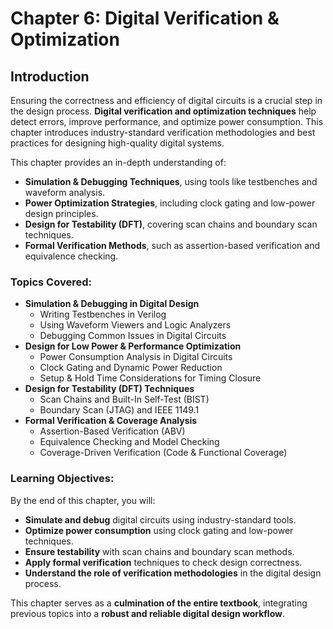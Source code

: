 # Chapter 6: Digital Verification & Optimization

## Introduction
Ensuring the correctness and efficiency of digital circuits is a crucial step in the design process. **Digital verification and optimization techniques** help detect errors, improve performance, and optimize power consumption. This chapter introduces industry-standard verification methodologies and best practices for designing high-quality digital systems.

This chapter provides an in-depth understanding of:
- **Simulation & Debugging Techniques**, using tools like testbenches and waveform analysis.
- **Power Optimization Strategies**, including clock gating and low-power design principles.
- **Design for Testability (DFT)**, covering scan chains and boundary scan techniques.
- **Formal Verification Methods**, such as assertion-based verification and equivalence checking.

### Topics Covered:
- **Simulation & Debugging in Digital Design**  
  - Writing Testbenches in Verilog  
  - Using Waveform Viewers and Logic Analyzers  
  - Debugging Common Issues in Digital Circuits  
- **Design for Low Power & Performance Optimization**  
  - Power Consumption Analysis in Digital Circuits  
  - Clock Gating and Dynamic Power Reduction  
  - Setup & Hold Time Considerations for Timing Closure  
- **Design for Testability (DFT) Techniques**  
  - Scan Chains and Built-In Self-Test (BIST)  
  - Boundary Scan (JTAG) and IEEE 1149.1  
- **Formal Verification & Coverage Analysis**  
  - Assertion-Based Verification (ABV)  
  - Equivalence Checking and Model Checking  
  - Coverage-Driven Verification (Code & Functional Coverage)  

### Learning Objectives:
By the end of this chapter, you will:
- **Simulate and debug** digital circuits using industry-standard tools.
- **Optimize power consumption** using clock gating and low-power techniques.
- **Ensure testability** with scan chains and boundary scan methods.
- **Apply formal verification** techniques to check design correctness.
- **Understand the role of verification methodologies** in the digital design process.

This chapter serves as a **culmination of the entire textbook**, integrating previous topics into a **robust and reliable digital design workflow**.
